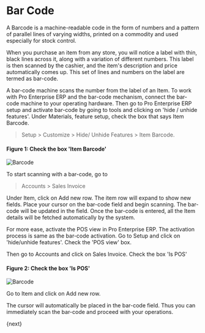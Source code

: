 # Bar Code

A Barcode is a machine-readable code in the form of numbers and a pattern of
parallel lines of varying widths, printed on a commodity and used especially
for stock control.

When you purchase an item from any store, you will notice a label with thin,
black lines across it, along with a variation of different numbers. This label
is then scanned by the cashier, and the item's description and price
automatically comes up. This set of lines and numbers on the label are termed
as bar-code.

A bar-code machine scans the number from the label of an Item. To work with
Pro Enterprise ERP and the bar-code mechanism, connect the bar-code machine to your
operating hardware. Then go to Pro Enterprise ERP setup and activate bar-code by going to
tools and clicking on 'hide / unhide features'. Under Materials, feature
setup, check the box that says Item Barcode.

> Setup > Customize > Hide/ Unhide Features > Item Barcode.

#### Figure 1: Check the box 'Item Barcode'

<img class="screenshot" alt="Barcode" src="/docs/assets/img/setup/barcode-1.png">


To start scanning with a bar-code, go to  

> Accounts > Sales Invoice

Under Item, click on Add new row. The item row will expand to show new fields.
Place your cursor on the bar-code field and begin scanning. The bar-code will
be updated in the field. Once the bar-code is entered, all the Item details
will be fetched automatically by the system.

For more ease, activate the POS view in Pro Enterprise ERP. The activation process is
same as the bar-code activation. Go to Setup and click on 'hide/unhide
features'. Check the 'POS view' box.

Then go to Accounts and click on Sales Invoice. Check the box 'Is POS'

  
#### Figure 2: Check the box 'Is POS'

<img class="screenshot" alt="Barcode" src="/docs/assets/img/setup/barcode-2.png">


Go to Item and click on Add new row.  

The cursor will automatically be placed in the bar-code field. Thus you can
immediately scan the bar-code and proceed with your operations.

{next}
